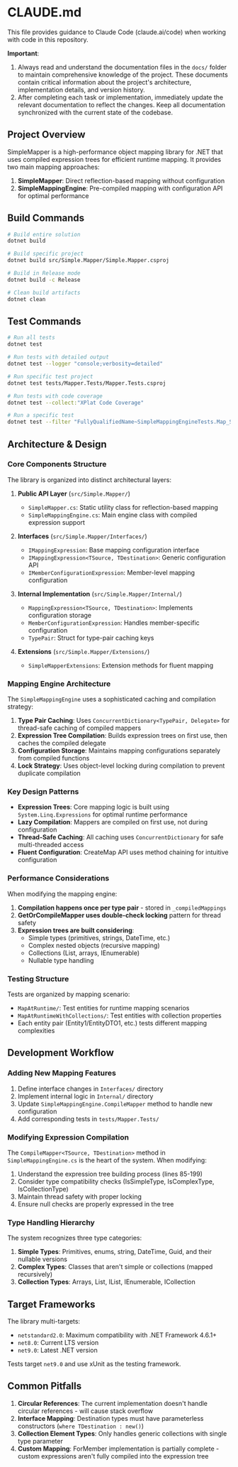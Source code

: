 # CLAUDE.md

This file provides guidance to Claude Code (claude.ai/code) when working with code in this repository.

**Important**: 
1. Always read and understand the documentation files in the `docs/` folder to maintain comprehensive knowledge of the project. These documents contain critical information about the project's architecture, implementation details, and version history.
2. After completing each task or implementation, immediately update the relevant documentation to reflect the changes. Keep all documentation synchronized with the current state of the codebase.

## Project Overview

SimpleMapper is a high-performance object mapping library for .NET that uses compiled expression trees for efficient runtime mapping. It provides two main mapping approaches:
1. **SimpleMapper**: Direct reflection-based mapping without configuration
2. **SimpleMappingEngine**: Pre-compiled mapping with configuration API for optimal performance

## Build Commands

```bash
# Build entire solution
dotnet build

# Build specific project
dotnet build src/Simple.Mapper/Simple.Mapper.csproj

# Build in Release mode
dotnet build -c Release

# Clean build artifacts
dotnet clean
```

## Test Commands

```bash
# Run all tests
dotnet test

# Run tests with detailed output
dotnet test --logger "console;verbosity=detailed"

# Run specific test project
dotnet test tests/Mapper.Tests/Mapper.Tests.csproj

# Run tests with code coverage
dotnet test --collect:"XPlat Code Coverage"

# Run a specific test
dotnet test --filter "FullyQualifiedName~SimpleMappingEngineTests.Map_SimpleEntity_ShouldMapAllProperties"
```

## Architecture & Design

### Core Components Structure

The library is organized into distinct architectural layers:

1. **Public API Layer** (`src/Simple.Mapper/`)
   - `SimpleMapper.cs`: Static utility class for reflection-based mapping
   - `SimpleMappingEngine.cs`: Main engine class with compiled expression support

2. **Interfaces** (`src/Simple.Mapper/Interfaces/`)
   - `IMappingExpression`: Base mapping configuration interface
   - `IMappingExpression<TSource, TDestination>`: Generic configuration API
   - `IMemberConfigurationExpression`: Member-level mapping configuration

3. **Internal Implementation** (`src/Simple.Mapper/Internal/`)
   - `MappingExpression<TSource, TDestination>`: Implements configuration storage
   - `MemberConfigurationExpression`: Handles member-specific configuration
   - `TypePair`: Struct for type-pair caching keys

4. **Extensions** (`src/Simple.Mapper/Extensions/`)
   - `SimpleMapperExtensions`: Extension methods for fluent mapping

### Mapping Engine Architecture

The `SimpleMappingEngine` uses a sophisticated caching and compilation strategy:

1. **Type Pair Caching**: Uses `ConcurrentDictionary<TypePair, Delegate>` for thread-safe caching of compiled mappers
2. **Expression Tree Compilation**: Builds expression trees on first use, then caches the compiled delegate
3. **Configuration Storage**: Maintains mapping configurations separately from compiled functions
4. **Lock Strategy**: Uses object-level locking during compilation to prevent duplicate compilation

### Key Design Patterns

- **Expression Trees**: Core mapping logic is built using `System.Linq.Expressions` for optimal runtime performance
- **Lazy Compilation**: Mappers are compiled on first use, not during configuration
- **Thread-Safe Caching**: All caching uses `ConcurrentDictionary` for safe multi-threaded access
- **Fluent Configuration**: CreateMap API uses method chaining for intuitive configuration

### Performance Considerations

When modifying the mapping engine:
1. **Compilation happens once per type pair** - stored in `_compiledMappings`
2. **GetOrCompileMapper uses double-check locking** pattern for thread safety
3. **Expression trees are built considering**:
   - Simple types (primitives, strings, DateTime, etc.)
   - Complex nested objects (recursive mapping)
   - Collections (List<T>, arrays, IEnumerable<T>)
   - Nullable type handling

### Testing Structure

Tests are organized by mapping scenario:
- `MapAtRuntime/`: Test entities for runtime mapping scenarios
- `MapAtRuntimeWithCollections/`: Test entities with collection properties
- Each entity pair (Entity1/EntityDTO1, etc.) tests different mapping complexities

## Development Workflow

### Adding New Mapping Features

1. Define interface changes in `Interfaces/` directory
2. Implement internal logic in `Internal/` directory
3. Update `SimpleMappingEngine.CompileMapper` method to handle new configuration
4. Add corresponding tests in `tests/Mapper.Tests/`

### Modifying Expression Compilation

The `CompileMapper<TSource, TDestination>` method in `SimpleMappingEngine.cs` is the heart of the system. When modifying:
1. Understand the expression tree building process (lines 85-199)
2. Consider type compatibility checks (IsSimpleType, IsComplexType, IsCollectionType)
3. Maintain thread safety with proper locking
4. Ensure null checks are properly expressed in the tree

### Type Handling Hierarchy

The system recognizes three type categories:
1. **Simple Types**: Primitives, enums, string, DateTime, Guid, and their nullable versions
2. **Complex Types**: Classes that aren't simple or collections (mapped recursively)
3. **Collection Types**: Arrays, List<T>, IList<T>, IEnumerable<T>, ICollection<T>

## Target Frameworks

The library multi-targets:
- `netstandard2.0`: Maximum compatibility with .NET Framework 4.6.1+
- `net8.0`: Current LTS version
- `net9.0`: Latest .NET version

Tests target `net9.0` and use xUnit as the testing framework.

## Common Pitfalls

1. **Circular References**: The current implementation doesn't handle circular references - will cause stack overflow
2. **Interface Mapping**: Destination types must have parameterless constructors (`where TDestination : new()`)
3. **Collection Element Types**: Only handles generic collections with single type parameter
4. **Custom Mapping**: ForMember implementation is partially complete - custom expressions aren't fully compiled into the expression tree